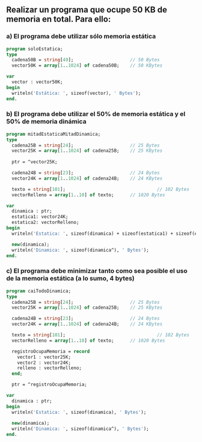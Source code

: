 ## Realizar un programa que ocupe 50 KB de memoria en total. Para ello:
### a) El programa debe utilizar sólo memoria estática

```pascal
program soloEstatica;
type
  cadena50B = string[49];                     // 50 Bytes
  vector50K = array[1..1024] of cadena50B;    // 50 KBytes

var
  vector : vector50K;
begin
  writeln('Estática: ', sizeof(vector), ' Bytes');
end.
```

### b) El programa debe utilizar el 50% de memoria estática y el 50% de memoria dinámica

```pascal
program mitadEstaticaMitadDinamica;
type
  cadena25B = string[24];                     // 25 Bytes
  vector25K = array[1..1024] of cadena25B;    // 25 KBytes
  
  ptr = ^vector25K;

  cadena24B = string[23];                     // 24 Bytes
  vector24K = array[1..1024] of cadena24B;    // 24 KBytes

  texto = string[101];						            // 102 Bytes
  vectorRelleno = array[1..10] of texto;      // 1020 Bytes

var
  dinamica : ptr;
  estatica1: vector24K;
  estatica2: vectorRelleno;
begin
  writeln('Estatica: ', sizeof(dinamica) + sizeof(estatica1) + sizeof(estatica2), ' Bytes');

  new(dinamica);
  writeln('Dinamica: ', sizeof(dinamica^), ' Bytes');
end.
```


### c) El programa debe minimizar tanto como sea posible el uso de la memoria estática (a lo sumo, 4 bytes)

```pascal
program caiTodoDinamica;
type
  cadena25B = string[24];                     // 25 Bytes
  vector25K = array[1..1024] of cadena25B;    // 25 KBytes

  cadena24B = string[23];                     // 24 Bytes
  vector24K = array[1..1024] of cadena24B;    // 24 KBytes

  texto = string[101];						            // 102 Bytes
  vectorRelleno = array[1..10] of texto;      // 1020 Bytes

  registroOcupaMemoria = record
    vector1 : vector25K;
    vector2 : vector24K;
    relleno : vectorRelleno;
  end;

  ptr = ^registroOcupaMemoria;

var
  dinamica : ptr;
begin
  writeln('Estatica: ', sizeof(dinamica), ' Bytes');
  
  new(dinamica);
  writeln('Dinamica: ', sizeof(dinamica^), ' Bytes');
end.
```
